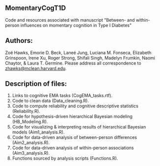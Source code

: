 ## MomentaryCogT1D
Code and resources associated with manuscript "Between- and within-person influences on momentary cognition in Type I Diabetes" 

## Authors:  

Zoë Hawks, Emorie D. Beck, Laneé Jung, Luciana M. Fonseca, Elizabeth Grinspoon, Irene Xu, Roger Strong, Shifali Singh, Madelyn Frumkin, Naomi Chaytor, & Laura T. Germine. Please address all correspondence to zhawks@mclean.harvard.edu.

## Description of files:

1. Links to cognitive EMA tasks (CogEMA_tasks.rtf).  
2. Code to clean data (Data_cleaning.R).  
3. Code to compute reliability and cognitive descriptive statistics (Reliability.R).  
4. Code for hypothesis-driven hierarchical Bayesian modeling (HB_Modeling.R).  
5. Code for visualizing & interpreting results of hierarchical Bayesian models (Aim1_analysis.R).
6. Code for data-driven analysis of between-person differences (Aim2_analysis.R).
7. Code for data-driven analysis of within-person associations (Aim3_analysis.R). 
8. Functions sourced by analysis scripts (Functions.R).  


